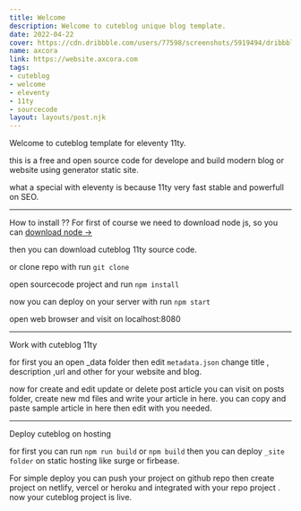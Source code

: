 ```yaml
---
title: Welcome
description: Welcome to cuteblog unique blog template.
date: 2022-04-22
cover: https://cdn.dribbble.com/users/77598/screenshots/5919494/dribbble.png
name: axcora
link: https://website.axcora.com
tags: 
- cuteblog
- welcome
- eleventy
- 11ty
- sourcecode
layout: layouts/post.njk
---
```


Welcome to cuteblog template for eleventy 11ty.

this is a free and open source code for develope and build modern blog or website using generator static site.

what a special with eleventy is because 11ty very fast stable and powerfull on SEO.

---

How to install ??
For first of course we need to download node js, so you can [download node →](https://nodejs.org/en/download/)

then you can download cuteblog 11ty source code.

or clone repo with run `git clone `

open sourcecode project and run `npm install`

now you can deploy on your server with run `npm start`

open web browser and visit on localhost:8080

---

Work with cuteblog 11ty

for first you an open \_data folder then edit `metadata.json` change title , description ,url and other for your website and blog.

now for create and edit update or delete post article you can visit on posts folder, create new md files and write your article in here. you can copy and paste sample article in here then edit with you needed.

---

Deploy cuteblog on hosting

for first you can run `npm run build` or `npm build` then you can deploy `_site folder` on static hosting like surge or firbease.

For simple deploy you can push your project on github repo then create project on netlify, vercel or heroku and integrated with your repo project . now your cuteblog project is live.
